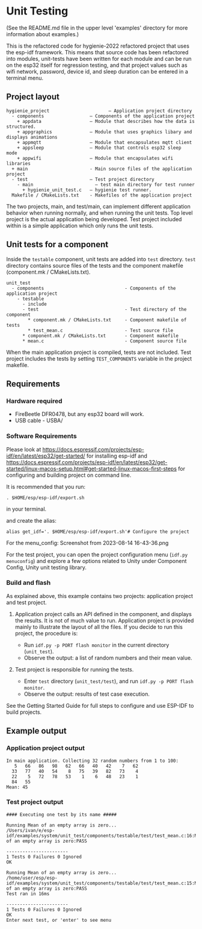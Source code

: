 # Unit Testing

(See the README.md file in the upper level 'examples' directory for more information about examples.)

This is the refactored code for hygienie-2022 refactored project that uses the esp-idf framework. This means that source code has been refactored into modules, unit-tests have been written for each module and can be run on the esp32 itself for regression testing, and that project values such as wifi network, password, device id, and sleep duration can be entered in a terminal menu.


## Project layout

```
hygienie_project                      — Application project directory
  - components                 — Components of the application project
    + appdata                  — Module that describes how the data is structured.
    + appgraphics              — Module that uses graphics libary and displays animations
    + appmqtt                  — Module that encapsulates mqtt client
    + appsleep                 — Module that controls esp32 sleep  mode
    + appwifi                  — Module that encapsulates wifi libraries
  + main                       - Main source files of the application project
  - test                       — Test project directory
    - main                       — test main directory for test runner
      + hygienie_unit_test.c   — hygienie test runner.
  Makefile / CMakeLists.txt    - Makefiles of the application project
```

The two projects, main, and test/main, can implement different application behavior when running normally, and when running the unit tests. Top level project is the actual application being developed. Test project included within is a simple application which only runs the unit tests.

## Unit tests for a component

Inside the `testable` component, unit tests are added into `test` directory. `test` directory contains source files of the tests and the component makefile (component.mk / CMakeLists.txt).

```
unit_test
  - components                              - Components of the application project
    - testable
      - include
      - test                                - Test directory of the component
        * component.mk / CMakeLists.txt     - Component makefile of tests
        * test_mean.c                       - Test source file
      * component.mk / CMakeLists.txt       - Component makefile
      * mean.c                              - Component source file
```

When the main application project is compiled, tests are not included. Test project includes the tests by setting `TEST_COMPONENTS` variable in the project makefile.

## Requirements

### Hardware required

* FireBeetle DFR0478, but any esp32 board will work.
* USB cable - USBA/


### Software Requirements
Please look at https://docs.espressif.com/projects/esp-idf/en/latest/esp32/get-started/
for installing esp-idf and https://docs.espressif.com/projects/esp-idf/en/latest/esp32/get-started/linux-macos-setup.html#get-started-linux-macos-first-steps
for configuring and building project on command line.

It is recommended that you run:
```
. $HOME/esp/esp-idf/export.sh
```
in your terminal.

and create the alias:
```
alias get_idf='. $HOME/esp/esp-idf/export.sh'# Configure the project
```
For the menu_config:
Screenshot from 2023-08-14 16-43-36.png


For the test project, you can open the project configuration menu (`idf.py menuconfig`) and explore a few options related to Unity under Component Config, Unity unit testing library.

### Build and flash

As explained above, this example contains two projects: application project and test project.

1. Application project calls an API defined in the component, and displays the results. It is not of much value to run. Application project is provided mainly to illustrate the layout of all the files. If you decide to run this project, the procedure is:

    * Run `idf.py -p PORT flash monitor` in the current directory (`unit_test`).
    * Observe the output: a list of random numbers and their mean value.

2. Test project is responsible for running the tests.

	* Enter `test` directory (`unit_test/test`), and run `idf.py -p PORT flash monitor`.
	* Observe the output: results of test case execution.


See the Getting Started Guide for full steps to configure and use ESP-IDF to build projects.


## Example output

### Application project output

```
In main application. Collecting 32 random numbers from 1 to 100:
   5   66   86   98   62   66   40   42    7   62
  33   77   40   54    8   75   39   82   73    4
  22    5   72   78   53    1    6   48   23    1
  84   55
Mean: 45
```

### Test project output

```
#### Executing one test by its name #####

Running Mean of an empty array is zero...
/Users/ivan/e/esp-idf/examples/system/unit_test/components/testable/test/test_mean.c:16:Mean of an empty array is zero:PASS

-----------------------
1 Tests 0 Failures 0 Ignored
OK

Running Mean of an empty array is zero...
/home/user/esp/esp-idf/examples/system/unit_test/components/testable/test/test_mean.c:15:Mean of an empty array is zero:PASS
Test ran in 16ms

-----------------------
1 Tests 0 Failures 0 Ignored
OK
Enter next test, or 'enter' to see menu
```
